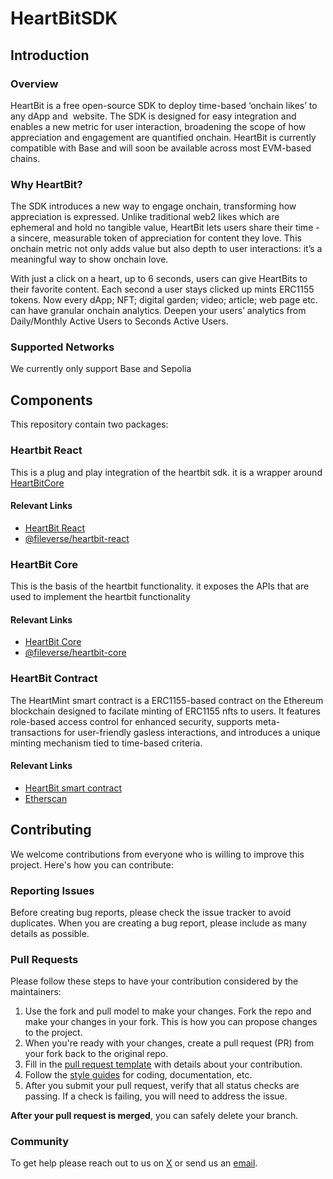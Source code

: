 # HeartBitSDK

## Introduction

### Overview
HeartBit is a free open-source SDK to deploy time-based ‘onchain likes’ to any dApp and  website. The SDK is designed for easy integration and enables a new metric for user interaction, broadening the scope of how appreciation and engagement are quantified onchain. HeartBit is currently compatible with Base and will soon be available across most EVM-based chains.

### Why HeartBit? 

The SDK introduces a new way to engage onchain, transforming how appreciation is expressed. Unlike traditional web2 likes which are ephemeral and hold no tangible value, HeartBit lets users share their time - a sincere, measurable token of appreciation for content they love. This onchain metric not only adds value but also depth to user interactions: it’s a meaningful way to show onchain love.

With just a click on a heart, up to 6 seconds, users can give HeartBits to their favorite content. Each second a user stays clicked up mints ERC1155 tokens. Now every dApp; NFT; digital garden; video; article; web page etc. can have granular onchain analytics. Deepen your users’ analytics from Daily/Monthly Active Users to Seconds Active Users. 


### Supported Networks
We currently only support Base and Sepolia



## Components

This repository contain two packages:

### Heartbit React
This is a plug and play integration of the heartbit sdk. it is a wrapper around [HeartBitCore]((https://github.com/fileverse/HeartBitSDK/tree/main/packages/heartbit-core))

#### Relevant Links
- [HeartBit React](https://github.com/fileverse/HeartBitSDK/tree/main/packages/heartbit-react)
- [@fileverse/heartbit-react](https://www.npmjs.com/package/@fileverse/heartbit-react)




### HeartBit Core
This is the basis of the heartbit functionality. it exposes the APIs that are used to implement the heartbit functionality 
#### Relevant Links
- [HeartBit Core](https://github.com/fileverse/HeartBitSDK/tree/main/packages/heartbit-core)
- [@fileverse/heartbit-core](https://www.npmjs.com/package/@fileverse/heartbit-core)


### HeartBit Contract
The HeartMint smart contract is a ERC1155-based contract on the Ethereum blockchain designed to facilate minting of ERC1155 nfts to users. It features role-based access control for enhanced security, supports meta-transactions for user-friendly gasless interactions, and introduces a unique minting mechanism tied to time-based criteria. 

#### Relevant Links
- [HeartBit smart contract](https://github.com/fileverse/fileverse-smartcontracts-v2/blob/feat/base/contracts/heartbit.sol)
- [Etherscan](https://github.com/fileverse/HeartBitSDK/tree/main/packages/heartbit-core)


## Contributing

We welcome contributions from everyone who is willing to improve this project. Here's how you can contribute:

### Reporting Issues

Before creating bug reports, please check the issue tracker to avoid duplicates. When you are creating a bug report, please include as many details as possible.

### Pull Requests

Please follow these steps to have your contribution considered by the maintainers:

1. Use the fork and pull model to make your changes. Fork the repo and make your changes in your fork. This is how you can propose changes to the project.
2. When you're ready with your changes, create a pull request (PR) from your fork back to the original repo.
3. Fill in the [pull request template](LINK_TO_PULL_REQUEST_TEMPLATE) with details about your contribution.
4. Follow the [style guides](LINK_TO_CODING_CONVENTIONS) for coding, documentation, etc.
5. After you submit your pull request, verify that all status checks are passing. If a check is failing, you will need to address the issue.

**After your pull request is merged**, you can safely delete your branch.



### Community
To get help please reach out to us on [X](https://x.com/fileverse) or send us an [email](https://hello@fileverse.io/).
